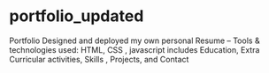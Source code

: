 # portfolio_updated
Portfolio Designed and deployed my own personal Resume  – Tools &amp; technologies used: HTML, CSS , javascript  includes Education, Extra Curricular activities, Skills , Projects, and Contact
